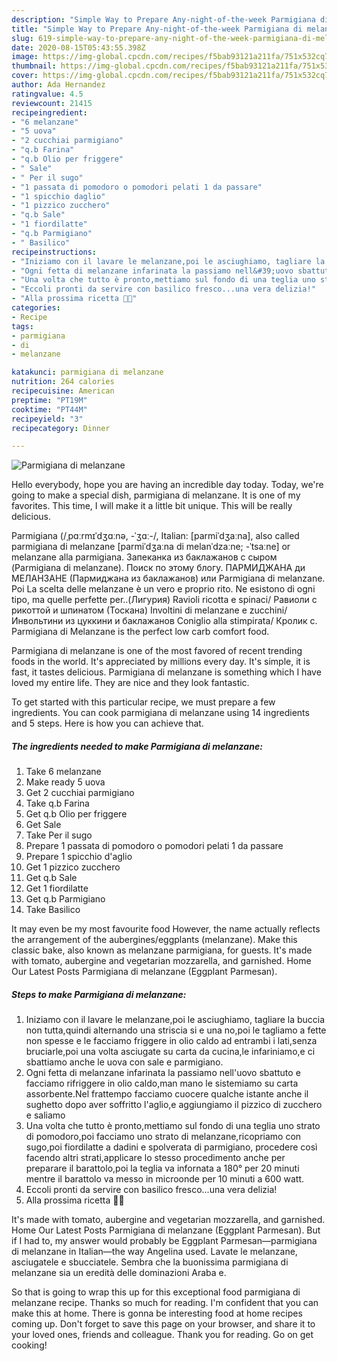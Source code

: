 ```yaml
---
description: "Simple Way to Prepare Any-night-of-the-week Parmigiana di melanzane"
title: "Simple Way to Prepare Any-night-of-the-week Parmigiana di melanzane"
slug: 619-simple-way-to-prepare-any-night-of-the-week-parmigiana-di-melanzane
date: 2020-08-15T05:43:55.398Z
image: https://img-global.cpcdn.com/recipes/f5bab93121a211fa/751x532cq70/parmigiana-di-melanzane-recipe-main-photo.jpg
thumbnail: https://img-global.cpcdn.com/recipes/f5bab93121a211fa/751x532cq70/parmigiana-di-melanzane-recipe-main-photo.jpg
cover: https://img-global.cpcdn.com/recipes/f5bab93121a211fa/751x532cq70/parmigiana-di-melanzane-recipe-main-photo.jpg
author: Ada Hernandez
ratingvalue: 4.5
reviewcount: 21415
recipeingredient:
- "6 melanzane"
- "5 uova"
- "2 cucchiai parmigiano"
- "q.b Farina"
- "q.b Olio per friggere"
- " Sale"
- " Per il sugo"
- "1 passata di pomodoro o pomodori pelati 1 da passare"
- "1 spicchio daglio"
- "1 pizzico zucchero"
- "q.b Sale"
- "1 fiordilatte"
- "q.b Parmigiano"
- " Basilico"
recipeinstructions:
- "Iniziamo con il lavare le melanzane,poi le asciughiamo, tagliare la buccia non tutta,quindi alternando una striscia si e una no,poi le tagliamo a fette non spesse e le facciamo friggere in olio caldo ad entrambi i lati,senza bruciarle,poi una volta asciugate su carta da cucina,le infariniamo,e ci sbattiamo anche le uova con sale e parmigiano."
- "Ogni fetta di melanzane infarinata la passiamo nell&#39;uovo sbattuto e facciamo rifriggere in olio caldo,man mano le sistemiamo su carta assorbente.Nel frattempo facciamo cuocere qualche istante anche il sughetto dopo aver soffritto l&#39;aglio,e aggiungiamo il pizzico di zucchero e saliamo"
- "Una volta che tutto è pronto,mettiamo sul fondo di una teglia uno strato di pomodoro,poi facciamo uno strato di melanzane,ricopriamo con sugo,poi fiordilatte a dadini e spolverata di parmigiano, procedere così facendo altri strati,applicare lo stesso procedimento anche per preparare il barattolo,poi la teglia va infornata a 180° per 20 minuti mentre il barattolo va messo in microonde per 10 minuti a 600 watt."
- "Eccoli pronti da servire con basilico fresco...una vera delizia!"
- "Alla prossima ricetta 👩‍🍳"
categories:
- Recipe
tags:
- parmigiana
- di
- melanzane

katakunci: parmigiana di melanzane 
nutrition: 264 calories
recipecuisine: American
preptime: "PT19M"
cooktime: "PT44M"
recipeyield: "3"
recipecategory: Dinner

---
```



![Parmigiana di melanzane](https://img-global.cpcdn.com/recipes/f5bab93121a211fa/751x532cq70/parmigiana-di-melanzane-recipe-main-photo.jpg)

Hello everybody, hope you are having an incredible day today. Today, we're going to make a special dish, parmigiana di melanzane. It is one of my favorites. This time, I will make it a little bit unique. This will be really delicious.

Parmigiana (/ˌpɑːrmɪˈdʒɑːnə, -ˈʒɑː-/, Italian: [parmiˈdʒaːna], also called parmigiana di melanzane [parmiˈdʒaːna di melanˈdzaːne; -ˈtsaːne] or melanzane alla parmigiana. Запеканка из баклажанов с сыром (Parmigiana di melanzane). Поиск по этому блогу. ПАРМИДЖАНА ди МЕЛАНЗАНЕ (Пармиджана из баклажанов) или Parmigiana di melanzane. Poi La scelta delle melanzane è un vero e proprio rito. Ne esistono di ogni tipo, ma quelle perfette per..(Лигурия) Ravioli ricotta e spinaci/ Равиоли с рикоттой и шпинатом (Тоскана) Involtini di melanzane e zucchini/ Инвольтини из цуккини и баклажанов Coniglio alla stimpirata/ Кролик с. Parmigiana di Melanzane is the perfect low carb comfort food.

Parmigiana di melanzane is one of the most favored of recent trending foods in the world. It's appreciated by millions every day. It's simple, it is fast, it tastes delicious. Parmigiana di melanzane is something which I have loved my entire life. They are nice and they look fantastic.


To get started with this particular recipe, we must prepare a few ingredients. You can cook parmigiana di melanzane using 14 ingredients and 5 steps. Here is how you can achieve that.

<!--inarticleads1-->

##### The ingredients needed to make Parmigiana di melanzane:

1. Take 6 melanzane
1. Make ready 5 uova
1. Get 2 cucchiai parmigiano
1. Take q.b Farina
1. Get q.b Olio per friggere
1. Get  Sale
1. Take  Per il sugo
1. Prepare 1 passata di pomodoro o pomodori pelati 1 da passare
1. Prepare 1 spicchio d&#39;aglio
1. Get 1 pizzico zucchero
1. Get q.b Sale
1. Get 1 fiordilatte
1. Get q.b Parmigiano
1. Take  Basilico


It may even be my most favourite food However, the name actually reflects the arrangement of the aubergines/eggplants (melanzane). Make this classic bake, also known as melanzane parmigiana, for guests. It&#39;s made with tomato, aubergine and vegetarian mozzarella, and garnished. Home Our Latest Posts Parmigiana di melanzane (Eggplant Parmesan). 

<!--inarticleads2-->

##### Steps to make Parmigiana di melanzane:

1. Iniziamo con il lavare le melanzane,poi le asciughiamo, tagliare la buccia non tutta,quindi alternando una striscia si e una no,poi le tagliamo a fette non spesse e le facciamo friggere in olio caldo ad entrambi i lati,senza bruciarle,poi una volta asciugate su carta da cucina,le infariniamo,e ci sbattiamo anche le uova con sale e parmigiano.
1. Ogni fetta di melanzane infarinata la passiamo nell&#39;uovo sbattuto e facciamo rifriggere in olio caldo,man mano le sistemiamo su carta assorbente.Nel frattempo facciamo cuocere qualche istante anche il sughetto dopo aver soffritto l&#39;aglio,e aggiungiamo il pizzico di zucchero e saliamo
1. Una volta che tutto è pronto,mettiamo sul fondo di una teglia uno strato di pomodoro,poi facciamo uno strato di melanzane,ricopriamo con sugo,poi fiordilatte a dadini e spolverata di parmigiano, procedere così facendo altri strati,applicare lo stesso procedimento anche per preparare il barattolo,poi la teglia va infornata a 180° per 20 minuti mentre il barattolo va messo in microonde per 10 minuti a 600 watt.
1. Eccoli pronti da servire con basilico fresco...una vera delizia!
1. Alla prossima ricetta 👩‍🍳


It&#39;s made with tomato, aubergine and vegetarian mozzarella, and garnished. Home Our Latest Posts Parmigiana di melanzane (Eggplant Parmesan). But if I had to, my answer would probably be Eggplant Parmesan—parmigiana di melanzane in Italian—the way Angelina used. Lavate le melanzane, asciugatele e sbucciatele. Sembra che la buonissima parmigiana di melanzane sia un eredità delle dominazioni Araba e. 

So that is going to wrap this up for this exceptional food parmigiana di melanzane recipe. Thanks so much for reading. I'm confident that you can make this at home. There is gonna be interesting food at home recipes coming up. Don't forget to save this page on your browser, and share it to your loved ones, friends and colleague. Thank you for reading. Go on get cooking!

